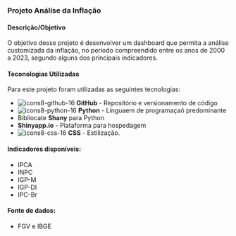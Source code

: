 ### Projeto Análise da Inflação

#### Descrição/Objetivo

O objetivo desse projeto é desenvolver um dashboard que permita a análise customizada da inflação, no periodo compreendido entre os anos
de 2000 a 2023, segundo alguns dos principais indicadores.

#### Teconologias Utilizadas

Para este projeto foram utilizadas as seguintes tecnologias:

- ![icons8-github-16](https://github.com/user-attachments/assets/aef31259-19e7-4a92-aaa9-740764698bb7)
**GitHub** - Repositório e versionamento de código
- ![icons8-python-16](https://github.com/user-attachments/assets/60f06330-e1fe-4433-8d34-7c0714e5c7cb)
**Python** - Linguaem de programaçaõ predominante
- Bibliocate **Shany** para Python
- **Shinyapp.io** - Plataforma para hospedagem
- ![icons8-css-16](https://github.com/user-attachments/assets/5b1c8f42-6b2a-4210-b0d6-9c556e154c29)
**CSS** - Estilização.

#### Indicadores disponíveis:

- IPCA
- INPC
- IGP-M
- IGP-DI
- IPC-Br

#### Fonte de dados: 
- FGV e IBGE
